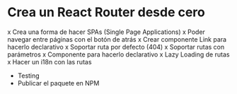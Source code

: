 # Crea un React Router desde cero

x Crea una forma de hacer SPAs (Single Page Applications)
x Poder navegar entre páginas con el botón de atrás
x Crear componente Link para hacerlo declarativo
x Soportar ruta por defecto (404)
x Soportar rutas con parámetros
x Componente <Route /> para hacerlo declarativo
x Lazy Loading de rutas
x Hacer un i18n con las rutas
- Testing
- Publicar el paquete en NPM